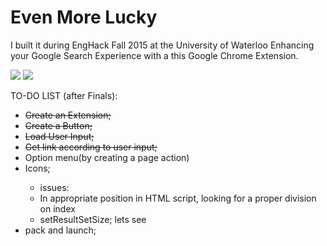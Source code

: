 # Even More Lucky
I built it during EngHack Fall 2015 at the University of Waterloo
Enhancing your Google Search Experience with a this Google Chrome Extension.

<img src = "http://challengepost-s3-challengepost.netdna-ssl.com/photos/production/software_photos/000/323/331/datas/gallery.jpg"/>
<img src = "http://challengepost-s3-challengepost.netdna-ssl.com/photos/production/software_photos/000/323/566/datas/gallery.jpg"/>

TO-DO LIST (after Finals):
<ul>
<li><strike>Create an Extension;</strike></li>
<li><strike>Create a Button;</strike></li>
<li><strike>Load User Input;</strike></li>
<li><strike>Get link according to user input;</strike></li>
<li>Option menu(by creating a page action)</li>
<li>Icons;</li>
<ul>
<li>issues:</li>
<li>In appropriate position in HTML script, looking for a proper division on index</li>
<li>setResultSetSize; lets see</li>
</ul>
<li>pack and launch;</li>
</ul>